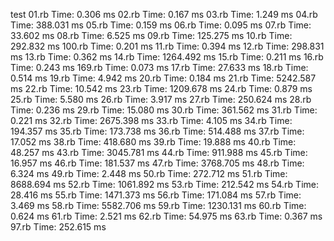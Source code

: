 test
01.rb	Time:      0.306 ms
02.rb	Time:      0.167 ms
03.rb	Time:      1.249 ms
04.rb	Time:    388.031 ms
05.rb	Time:      0.159 ms
06.rb	Time:      0.095 ms
07.rb	Time:     33.602 ms
08.rb	Time:      6.525 ms
09.rb	Time:    125.275 ms
10.rb	Time:    292.832 ms
100.rb	Time:      0.201 ms
11.rb	Time:      0.394 ms
12.rb	Time:    298.831 ms
13.rb	Time:      0.362 ms
14.rb	Time:   1264.492 ms
15.rb	Time:      0.211 ms
16.rb	Time:      0.243 ms
169.rb	Time:      0.073 ms
17.rb	Time:     27.633 ms
18.rb	Time:      0.514 ms
19.rb	Time:      4.942 ms
20.rb	Time:      0.184 ms
21.rb	Time:   5242.587 ms
22.rb	Time:     10.542 ms
23.rb	Time:   1209.678 ms
24.rb	Time:      0.879 ms
25.rb	Time:      5.580 ms
26.rb	Time:      3.917 ms
27.rb	Time:    250.624 ms
28.rb	Time:      0.236 ms
29.rb	Time:     15.080 ms
30.rb	Time:    361.562 ms
31.rb	Time:      0.221 ms
32.rb	Time:   2675.398 ms
33.rb	Time:      4.105 ms
34.rb	Time:    194.357 ms
35.rb	Time:    173.738 ms
36.rb	Time:    514.488 ms
37.rb	Time:     17.052 ms
38.rb	Time:    418.680 ms
39.rb	Time:     19.888 ms
40.rb	Time:     48.257 ms
43.rb	Time:   3045.781 ms
44.rb	Time:    911.988 ms
45.rb	Time:     16.957 ms
46.rb	Time:    181.537 ms
47.rb	Time:   3768.705 ms
48.rb	Time:      6.324 ms
49.rb	Time:      2.448 ms
50.rb	Time:    272.712 ms
51.rb	Time:   8688.694 ms
52.rb	Time:   1061.892 ms
53.rb	Time:    212.542 ms
54.rb	Time:     28.416 ms
55.rb	Time:   1471.373 ms
56.rb	Time:    171.084 ms
57.rb	Time:      3.469 ms
58.rb	Time:   5582.706 ms
59.rb	Time:   1230.131 ms
60.rb	Time:      0.624 ms
61.rb	Time:      2.521 ms
62.rb	Time:     54.975 ms
63.rb	Time:      0.367 ms
97.rb	Time:    252.615 ms

